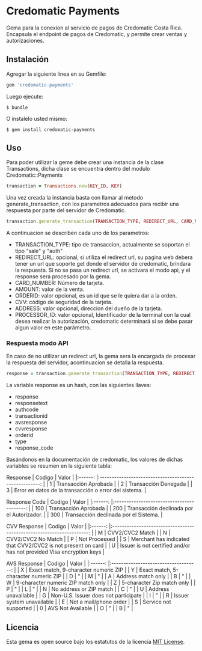 # Credomatic Payments

Gema para la conexion al servicio de pagos de Credomatic Costa Rica. Encapsula el endpoint de pagos de Credomatic, y permite crear ventas y autorizaciones.

## Instalación

Agregar la siguiente linea en su Gemfile:

```ruby
gem 'credomatic-payments'
```

Luego ejecute:

    $ bundle

O instalelo usted mismo:

    $ gem install credomatic-payments

## Uso

Para poder utilizar la geme debe crear una instancia de la clase Transactions, dicha clase se encuentra dentro del modulo Credomatic::Payments

```ruby
transaction = Transactions.new(KEY_ID, KEY)
```

Una vez creada la instancia basta con llamar al metodo generate_transaction, con los parametros adecuados para recibir una respuesta por parte del servidor de Credomatic.

```ruby
transaction.generate_transaction(TRANSACTION_TYPE, REDIRECT_URL, CARD_NUMBER, CARD_EXPERATION, AMOUNT, ORDERID, CVV, ADDRESS, PROCESSOR_ID)
```

A continuacion se describen cada uno de los parametros:

- TRANSACTION_TYPE: tipo de transaccion, actualmente se soportan el tipo "sale" y "auth"
- REDIRECT_URL: opcional, si utiliza el redirect url, su pagina web debera tener un url que soporte get donde el servidor de credomatic, brindara la respuesta. Si no se pasa un redirect url, se activara el modo api, y el response sera procesado por la gema.
- CARD_NUMBER: Número de tarjeta.
- AMOUNT: valor de la venta.
- ORDERID: valor opcional, es un id que se le quiera dar a la orden.
- CVV: código de seguridad de la tarjeta.
- ADDRESS: valor opcional, direccion del dueño de la tarjeta.
- PROCESSOR_ID: valor opcional, Identificador de la terminal con la cual desea realizar la autorización, credomatic determinará si se debe pasar algun valor en este parámetro.

### Respuesta modo API

En caso de no utilizar un redirect url, la gema sera la encargada de procesar la respuesta del servidor, acontinuacion se detalla la respuesta.

```ruby
response = transaction.generate_transaction(TRANSACTION_TYPE, REDIRECT_URL, CARD_NUMBER, CARD_EXPERATION, AMOUNT, ORDERID, CVV, ADDRESS, PROCESSOR_ID)
```

La variable response es un hash, con las siguientes llaves:

- response
- responsetext
- authcode
- transactionid
- avsresponse
- cvvresponse
- orderid
- type
- response_code

Basándonos en la documentación de credomatic, los valores de dichas variables se resumen en la siguiente tabla:

Response
| Codigo 	|                         Valor                         	|
|:------:	|:-----------------------------------------------------:	|
|    1   	| Transacción Aprobada                                  	|
|    2   	| Transacción Denegada                                  	|
|    3   	| Error en datos de la transacción o error del sistema. 	|

Response Code
| Codigo 	|                   Valor                   	|
|:------:	|:-----------------------------------------:	|
|   100  	| Transacción Aprobada                      	|
|   200  	| Transacción declinada por el Autorizador. 	|
|   300  	| Transacción declinada por el Sistema.     	|

CVV Response
| Codigo 	|                                 Valor                                	|
|:------:	|:--------------------------------------------------------------------:	|
|    M   	| CVV2/CVC2 Match                                                      	|
|    N   	| CVV2/CVC2 No Match                                                   	|
|    P   	| Not Processed                                                        	|
|    S   	| Merchant has indicated that CVV2/CVC2 is not present on card         	|
|    U   	| Issuer is not certified and/or has not provided Visa encryption keys 	|

AVS Response
| Codigo 	|                 Valor                	|
|:------:	|:------------------------------------:	|
|    X   	| Exact match, 9-character numeric ZIP 	|
|    Y   	| Exact match, 5-character numeric ZIP 	|
|    D   	| "                                    	|
|    M   	| "                                    	|
|    A   	| Address match only                   	|
|    B   	| "                                    	|
|    W   	| 9-character numeric ZIP match only   	|
|    Z   	| 5-character Zip match only           	|
|    P   	| "                                    	|
|    L   	| "                                    	|
|    N   	| No address or ZIP match              	|
|    C   	| "                                    	|
|    U   	| Address unavailable                  	|
|    G   	| Non-U.S. Issuer does not participate 	|
|    I   	| "                                    	|
|    R   	| Issuer system unavailable            	|
|    E   	| Not a mail/phone order               	|
|    S   	| Service not supported                	|
|    0   	| AVS Not Available                    	|
|    O   	| "                                    	|
|    B   	| "                                    	|

## Licencia

Esta gema es open source bajo los estatutos de la licencia [MIT License](https://opensource.org/licenses/MIT).

